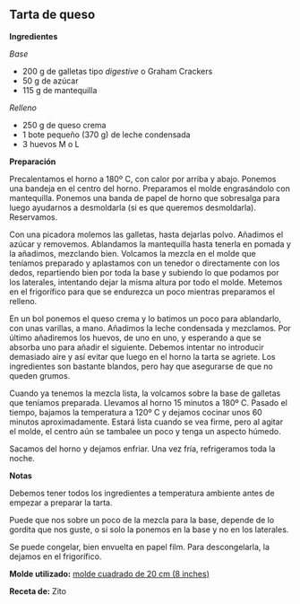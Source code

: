 ## Tarta de queso

**Ingredientes**

*Base*

- 200 g de galletas tipo *digestive* o Graham Crackers
- 50 g de azúcar
- 115 g de mantequilla

*Relleno*

- 250 g de queso crema
- 1 bote pequeño (370 g) de leche condensada
- 3 huevos M o L

**Preparación**

Precalentamos el horno a 180º C, con calor por arriba y abajo. Ponemos una bandeja en el centro del horno. Preparamos el molde engrasándolo con mantequilla. Ponemos una banda de papel de horno que sobresalga para luego ayudarnos a desmoldarla (si es que queremos desmoldarla). Reservamos.

Con una picadora molemos las galletas, hasta dejarlas polvo. Añadimos el azúcar y removemos. Ablandamos la mantequilla hasta tenerla en pomada y la añadimos, mezclando bien. Volcamos la mezcla en el molde que teníamos preparado y aplastamos con un tenedor o directamente con los dedos, repartiendo bien por toda la base y subiendo lo que podamos por los laterales, intentando dejar la misma altura por todo el molde. Metemos en el frigorífico para que se endurezca un poco mientras preparamos el relleno.

En un bol ponemos el queso crema y lo batimos un poco para ablandarlo, con unas varillas, a mano. Añadimos la leche condensada y mezclamos. Por último añadiremos los huevos, de uno en uno, y esperando a que se absorba uno para añadir el siguiente. Debemos intentar no introducir demasiado aire y así evitar que luego en el horno la tarta se agriete. Los ingredientes son bastante blandos, pero hay que asegurarse de que no queden grumos.

Cuando ya tenemos la mezcla lista, la volcamos sobre la base de galletas que teníamos preparada. Llevamos al horno 15 minutos a 180º C. Pasado el tiempo, bajamos la temperatura a 120º C y dejamos cocinar unos 60 minutos aproximadamente. Estará lista cuando se vea firme, pero al agitar el molde, el centro aún se tambalee un poco y tenga un aspecto húmedo.

Sacamos del horno y dejamos enfriar. Una vez fría, refrigeramos toda la noche.

**Notas**

Debemos tener todos los ingredientes a temperatura ambiente antes de empezar a preparar la tarta.

Puede que nos sobre un poco de la mezcla para la base, depende de lo gordita que nos guste, o si solo la ponemos en la base y no en los laterales.

Se puede congelar, bien envuelta en papel film. Para descongelarla, la dejamos en el frigorífico.

**Molde utilizado:** [molde cuadrado de 20 cm (8 inches)](../../moldes-y-utensilios.md)

**Receta de:** Zito